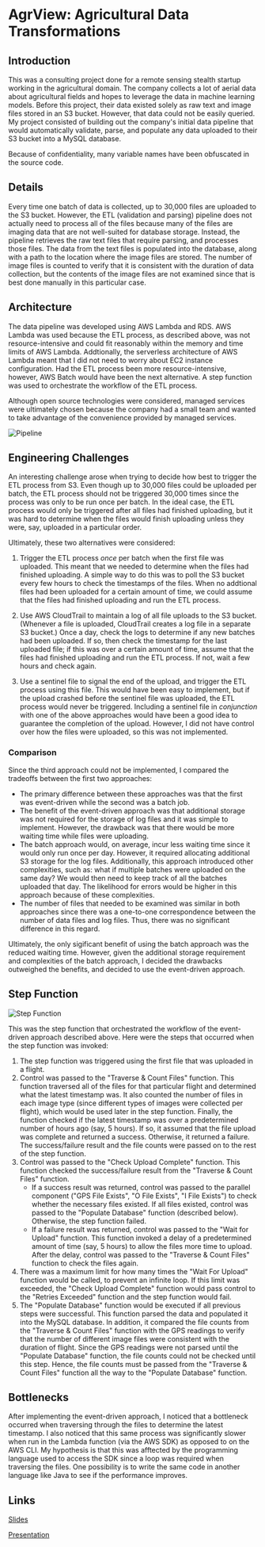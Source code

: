 # AgrView: Agricultural Data Transformations #

## Introduction ##

This was a consulting project done for a remote sensing stealth startup working in the agricultural domain. The company collects a lot of aerial data about agricultural fields and hopes to leverage the data in machine learning models. Before this project, their data existed solely as raw text and image files stored in an S3 bucket. However, that data could not be easily queried. My project consisted of building out the company's initial data pipeline that would automatically validate, parse, and populate any data uploaded to their S3 bucket into a MySQL database.

Because of confidentiality, many variable names have been obfuscated in the source code.

## Details ##

Every time one batch of data is collected, up to 30,000 files are uploaded to the S3 bucket. However, the ETL (validation and parsing) pipeline does not actually need to process all of the files because many of the files are imaging data that are not well-suited for database storage. Instead, the pipeline retrieves the raw text files that require parsing, and processes those files. The data from the text files is populated into the database, along with a path to the location where the image files are stored. The number of image files is counted to verify that it is consistent with the duration of data collection, but the contents of the image files are not examined since that is best done manually in this particular case.

## Architecture ##

The data pipeline was developed using AWS Lambda and RDS. AWS Lambda was used because the ETL process, as described above, was not resource-intensive and could fit reasonably within the memory and time limits of AWS Lambda. Addtionally, the serverless architecture of AWS Lambda meant that I did not need to worry about EC2 instance configuration. Had the ETL process been more resource-intensive, however, AWS Batch would have been the next alternative. A step function was used to orchestrate the workflow of the ETL process.

Although open source technologies were considered, managed services were ultimately chosen because the company had a small team and wanted to take advantage of the convenience provided by managed services.

![Pipeline](https://user-images.githubusercontent.com/40527812/60743192-61819780-9f25-11e9-8bc4-16bbb758fe1d.png)

## Engineering Challenges ##

An interesting challenge arose when trying to decide how best to trigger the ETL process from S3. Even though up to 30,000 files could be uploaded per batch, the ETL process should not be triggered 30,000 times since the process was only to be run once per batch. In the ideal case, the ETL process would only be triggered after all files had finished uploading, but it was hard to determine when the files would finish uploading unless they were, say, uploaded in a particular order.

Ultimately, these two alternatives were considered:

1. Trigger the ETL process *once* per batch when the first file was uploaded. This meant that we needed to determine when the files had finished uploading. A simple way to do this was to poll the S3 bucket every few hours to check the timestamps of the files. When no addtional files had been uploaded for a certain amount of time, we could assume that the files had finished uploading and run the ETL process.

2. Use AWS CloudTrail to maintain a log of all file uploads to the S3 bucket. (Whenever a file is uploaded, CloudTrail creates a log file in a separate S3 bucket.) Once a day, check the logs to determine if any new batches had been uploaded. If so, then check the timestamp for the last uploaded file; if this was over a certain amount of time, assume that the files had finished uploading and run the ETL process. If not, wait a few hours and check again.

3. Use a sentinel file to signal the end of the upload, and trigger the ETL process using this file. This would have been easy to implement, but if the upload crashed before the sentinel file was uploaded, the ETL process would never be triggered. Including a sentinel file in *conjunction* with one of the above approaches would have been a good idea to guarantee the completion of the upload. However, I did not have control over how the files were uploaded, so this was not implemented.

### Comparison ###

Since the third approach could not be implemented, I compared the tradeoffs between the first two approaches:

* The primary difference between these approaches was that the first was event-driven while the second was a batch job.
* The benefit of the event-driven approach was that additional storage was not required for the storage of log files and it was simple to implement. However, the drawback was that there would be more waiting time while files were uploading.
* The batch approach would, on average, incur less waiting time since it would only run once per day. However, it required allocating additional S3 storage for the log files. Additionally, this approach introduced other complexities, such as: what if multiple batches were uploaded on the same day? We would then need to keep track of all the batches uploaded that day. The likelihood for errors would be higher in this approach because of these complexities.
* The number of files that needed to be examined was similar in both approaches since there was a one-to-one correspondence between the number of data files and log files. Thus, there was no significant difference in this regard.

Ultimately, the only sigificant benefit of using the batch approach was the reduced waiting time. However, given the additional storage requirement and complexities of the batch approach, I decided the drawbacks outweighed the benefits, and decided to use the event-driven approach.

## Step Function ##

![Step Function](https://user-images.githubusercontent.com/40527812/61487866-b973c180-a95b-11e9-8364-2e49337a4ee0.png)

This was the step function that orchestrated the workflow of the event-driven approach described above. Here were the steps that occurred when the step function was invoked:

1. The step function was triggered using the first file that was uploaded in a flight.
2. Control was passed to the "Traverse & Count Files" function. This function traversed all of the files for that particular flight and determined what the latest timestamp was. It also counted the number of files in each image type (since different types of images were collected per flight), which would be used later in the step function. Finally, the function checked if the latest timestamp was over a predetermined number of hours ago (say, 5 hours). If so, it assumed that the file upload was complete and returned a success. Otherwise, it returned a failure. The success/failure result and the file counts were passed on to the rest of the step function.
3. Control was passed to the "Check Upload Complete" function. This function checked the success/failure result from the "Traverse & Count Files" function.
    * If a success result was returned, control was passed to the parallel component ("GPS File Exists", "O File Exists", "I File Exists") to check whether the necessary files existed. If all files existed, control was passed to the "Populate Database" function (described below). Otherwise, the step function failed.
    * If a failure result was returned, control was passed to the "Wait for Upload" function. This function invoked a delay of a predetermined amount of time (say, 5 hours) to allow the files more time to upload. After the delay, control was passed to the "Traverse & Count Files" function to check the files again.
4. There was a maximum limit for how many times the "Wait For Upload" function would be called, to prevent an infinite loop. If this limit was exceeded, the "Check Upload Complete" function would pass control to the "Retries Exceeded" function and the step function would fail.
5. The "Populate Database" function would be executed if all previous steps were successful. This function parsed the data and populated it into the MySQL database. In addition, it compared the file counts from the "Traverse & Count Files" function with the GPS readings to verify that the number of different image files were consistent with the duration of flight. Since the GPS readings were not parsed until the "Populate Database" function, the file counts could not be checked until this step. Hence, the file counts must be passed from the "Traverse & Count Files" function all the way to the "Populate Database" function.

## Bottlenecks ##

After implementing the event-driven approach, I noticed that a bottleneck occurred when traversing through the files to determine the latest timestamp. I also noticed that this same process was significantly slower when run in the Lambda function (via the AWS SDK) as opposed to on the AWS CLI. My hypothesis is that this was afftected by the programming language used to access the SDK since a loop was required when traversing the files. One possibility is to write the same code in another language like Java to see if the performance improves.

## Links ##

[Slides](bit.ly/agrview-slides)

[Presentation](https://youtu.be/jUZb01HzHuA)